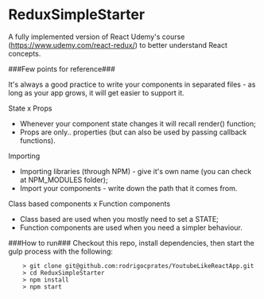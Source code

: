 # ReduxSimpleStarter

A fully implemented version of React Udemy's course (https://www.udemy.com/react-redux/) to better understand React concepts.

###Few points for reference###

It's always a good practice to write your components in separated files - as long as your app grows, it will get easier to support it.

State x Props
- Whenever your component state changes it will recall render() function;
- Props are only.. properties (but can also be used by passing callback functions).

Importing
- Importing libraries (through NPM) - give it's own name (you can check at NPM_MODULES folder);
- Import your components - write down the path that it comes from.

Class based components x Function components
- Class based are used when you mostly need to set a STATE;
- Function components are used when you need a simpler behaviour.

###How to run###
Checkout this repo, install dependencies, then start the gulp process with the following:

```
	> git clone git@github.com:rodrigocprates/YoutubeLikeReactApp.git
	> cd ReduxSimpleStarter
	> npm install
	> npm start
```
